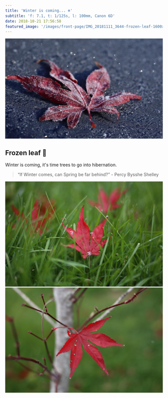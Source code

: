```yaml
---
title: 'Winter is coming... ❄️'
subtitle: 'f: 7.1, t: 1/125s, l: 100mm, Canon 6D'
date: 2018-10-21 17:56:58
featured_image: '/images/front-page/IMG_20181111_3644-frozen-leaf-1600x1000.jpg'
---
```


![Exposure Time: 1/125, FNumber: 7.1, Focal Length: 100, ISO: 200](/images/front-page/IMG_20181111_3644-frozen-leaf-1600x1000.jpg)

## Frozen leaf 🍁
Winter is coming, it's time trees to go into hibernation.

> “If Winter comes, can Spring be far behind?” - Percy Bysshe Shelley

<div class="gallery" data-columns="3">
	<img src="/images/2018-11/IMG_20181111_3596-frozen-leaf1-1500x1000.jpg"
        alt="Exposure Time: 1/500, FNumber: 1.8, Focal Length: 50, ISO: 200"
        title="Exposure Time: 1/500, FNumber: 1.8, Focal Length: 50, ISO: 200" />
	<img src="/images/2018-11/IMG_20181111_3619-frozen-leaf2-1500x1000.jpg"
    	alt="Exposure Time: 1/320, FNumber: 3.2, Focal Length: 50, ISO: 200"
    	title="Exposure Time: 1/320, FNumber: 3.2, Focal Length: 50, ISO: 200" />
</div>
